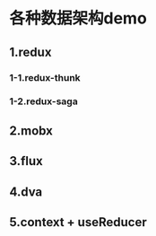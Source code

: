 # 各种数据架构demo
## 1.redux
### 1-1.redux-thunk
### 1-2.redux-saga
## 2.mobx
## 3.flux
## 4.dva 
## 5.context + useReducer